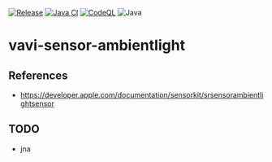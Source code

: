 [![Release](https://jitpack.io/v/umjammer/vavi-sensor-ambientlight.svg)](https://jitpack.io/#umjammer/vavi-sensor-ambientlight)
[![Java CI](https://github.com/umjammer/vavi-sensor-ambientlight/actions/workflows/maven.yml/badge.svg)](https://github.com/umjammer/vavi-sensor-ambientlight/actions/workflows/maven.yml)
[![CodeQL](https://github.com/umjammer/vavi-sensor-ambientlight/actions/workflows/codeql.yml/badge.svg)](https://github.com/umjammer/vavi-sensor-ambientlight/actions/workflows/codeql.yml)
![Java](https://img.shields.io/badge/Java-8-b07219)

# vavi-sensor-ambientlight 

## References

 * https://developer.apple.com/documentation/sensorkit/srsensorambientlightsensor

## TODO

 * jna
